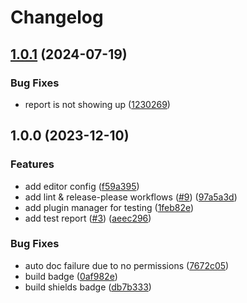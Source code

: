 # Changelog

## [1.0.1](https://github.com/nvim-java/nvim-java-test/compare/v1.0.0...v1.0.1) (2024-07-19)


### Bug Fixes

* report is not showing up ([1230269](https://github.com/nvim-java/nvim-java-test/commit/123026974521c83b0d0c58089668805c975ef311))

## 1.0.0 (2023-12-10)


### Features

* add editor config ([f59a395](https://github.com/nvim-java/nvim-java-test/commit/f59a3955c800405cba9a6b725ee44f77695f74a9))
* add lint & release-please workflows ([#9](https://github.com/nvim-java/nvim-java-test/issues/9)) ([97a5a3d](https://github.com/nvim-java/nvim-java-test/commit/97a5a3d895c7672b83717be2d97797cd2d898f0c))
* add plugin manager for testing ([1feb82e](https://github.com/nvim-java/nvim-java-test/commit/1feb82e5576b468f7e0ab7c87c6f19c8db7800aa))
* add test report ([#3](https://github.com/nvim-java/nvim-java-test/issues/3)) ([aeec296](https://github.com/nvim-java/nvim-java-test/commit/aeec29651cb0fd626a1fa2f432099c2499a3005b))


### Bug Fixes

* auto doc failure due to no permissions ([7672c05](https://github.com/nvim-java/nvim-java-test/commit/7672c0554dbdb5ba6dfb7889199bbc0e981b2496))
* build badge ([0af982e](https://github.com/nvim-java/nvim-java-test/commit/0af982e895e3eabfcae97d922eac733a758d5757))
* build shields badge ([db7b333](https://github.com/nvim-java/nvim-java-test/commit/db7b3335dfc1a38181b1702449aae50589382ae8))
